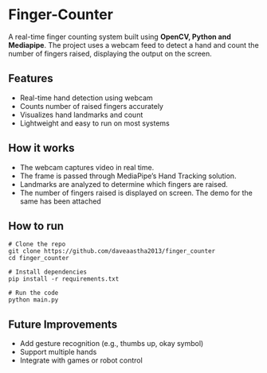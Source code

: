 # Finger-Counter
A real-time finger counting system built using **OpenCV, Python and Mediapipe**. The project uses a webcam feed to detect a hand and count the number of fingers raised, displaying the output on the screen.
## Features
- Real-time hand detection using webcam
- Counts number of raised fingers accurately
- Visualizes hand landmarks and count
- Lightweight and easy to run on most systems

## How it works
- The webcam captures video in real time.
- The frame is passed through MediaPipe’s Hand Tracking solution.
- Landmarks are analyzed to determine which fingers are raised.
- The number of fingers raised is displayed on screen.
The demo for the same has been attached

## How to run
```
# Clone the repo
git clone https://github.com/daveaastha2013/finger_counter
cd finger_counter

# Install dependencies
pip install -r requirements.txt

# Run the code
python main.py
```
## Future Improvements
- Add gesture recognition (e.g., thumbs up, okay symbol)
- Support multiple hands
- Integrate with games or robot control
